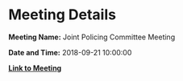 # Meeting Details

**Meeting Name:** Joint Policing Committee Meeting

**Date and Time:** 2018-09-21 10:00:00

**[Link to Meeting](https://www.limerick.ie/council/whats-on/joint-policing-committee-meeting-5)**
